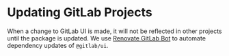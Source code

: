 # Updating GitLab Projects

When a change to GitLab UI is made, it will not be reflected in other projects until the package is
updated. We use [Renovate GitLab Bot](https://gitlab.com/gitlab-org/frontend/renovate-gitlab-bot) to
automate dependency updates of `@gitlab/ui`.
